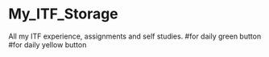 # My_ITF_Storage
All my ITF experience, assignments and self studies.
#for daily green button
#for daily yellow button
